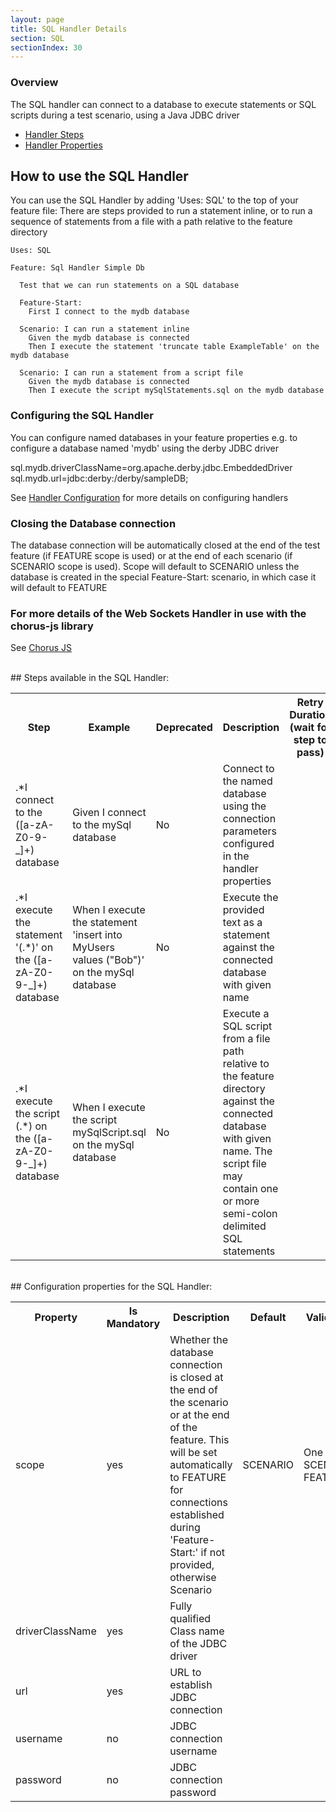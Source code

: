 ```yaml
---
layout: page
title: SQL Handler Details
section: SQL
sectionIndex: 30
---
```


### Overview 

The SQL handler can connect to a database to execute statements or SQL scripts during a test scenario, using a Java JDBC driver

* [Handler Steps](#steps)  
* [Handler Properties](#properties)

## How to use the SQL Handler

You can use the SQL Handler by adding 'Uses: SQL' to the top of your feature file:
There are steps provided to run a statement inline, or to run a sequence of statements from a file with a path relative 
to the feature directory

    Uses: SQL

    Feature: Sql Handler Simple Db

      Test that we can run statements on a SQL database

      Feature-Start:
        First I connect to the mydb database

      Scenario: I can run a statement inline
        Given the mydb database is connected
        Then I execute the statement 'truncate table ExampleTable' on the mydb database

      Scenario: I can run a statement from a script file
        Given the mydb database is connected
        Then I execute the script mySqlStatements.sql on the mydb database    
         

### Configuring the SQL Handler

You can configure named databases in your feature properties
e.g. to configure a database named 'mydb' using the derby JDBC driver

sql.mydb.driverClassName=org.apache.derby.jdbc.EmbeddedDriver
sql.mydb.url=jdbc:derby:/derby/sampleDB;

See [Handler Configuration](/pages/Handlers/HandlerConfiguration) for more details on configuring handlers

### Closing the Database connection

The database connection will be automatically closed at the end of the test feature (if FEATURE scope is used) or at the end of 
each scenario (if SCENARIO scope is used). Scope will default to SCENARIO unless the database is created in the 
special Feature-Start: scenario, in which case it will default to FEATURE


### For more details of the Web Sockets Handler in use with the chorus-js library

See [Chorus JS](/pages/DistributedTesting/ChorusJS) 


  
<br/>
<a name="steps"/>
## Steps available in the SQL Handler:
  
<br/>
<table>
    <tr>
        <th>Step</th><th>Example</th><th>Deprecated</th><th>Description</th><th>Retry Duration (wait for step to pass)</th>
    </tr>
    <tr>
        <td>.*I connect to the ([a-zA-Z0-9-_]+) database</td>
        <td>Given I connect to the mySql database</td>
        <td>No</td>
        <td>Connect to the named database using the connection parameters configured in the handler properties</td>
        <td></td>
    </tr>
    <tr>
        <td>.*I execute the statement '(.*)' on the ([a-zA-Z0-9-_]+) database</td>
        <td>When I execute the statement 'insert into MyUsers values ("Bob")' on the mySql database</td>
        <td>No</td>
        <td>Execute the provided text as a statement against the connected database with given name</td>
        <td></td>
    </tr>
    <tr>
        <td>.*I execute the script (.*) on the ([a-zA-Z0-9-_]+) database</td>
        <td>When I execute the script mySqlScript.sql on the mySql database</td>
        <td>No</td>
        <td>Execute a SQL script from a file path relative to the feature directory against the connected database with given name. The script file may contain one or more semi-colon delimited SQL statements</td>
        <td></td>
    </tr>

</table>
  

<br/>
<a name="properties"/>
## Configuration properties for the SQL Handler:
  
<br/>
<table>
    <tr>
        <th>Property</th><th>Is Mandatory</th><th>Description</th><th>Default</th><th>Validation</th>
    </tr>
    <tr>
        <td>scope</td>
        <td>yes</td>
        <td>Whether the database connection is closed at the end of the scenario or at the end of the feature. This will be set automatically to FEATURE for connections established during 'Feature-Start:' if not provided, otherwise Scenario</td>
        <td>SCENARIO</td>
        <td>One of: SCENARIO, FEATURE</td>
    </tr>
    <tr>
        <td>driverClassName</td>
        <td>yes</td>
        <td>Fully qualified Class name of the JDBC driver</td>
        <td></td>
        <td></td>
    </tr>
    <tr>
        <td>url</td>
        <td>yes</td>
        <td>URL to establish JDBC connection</td>
        <td></td>
        <td></td>
    </tr>
    <tr>
        <td>username</td>
        <td>no</td>
        <td>JDBC connection username</td>
        <td></td>
        <td></td>
    </tr>
    <tr>
        <td>password</td>
        <td>no</td>
        <td>JDBC connection password</td>
        <td></td>
        <td></td>
    </tr>

</table>

